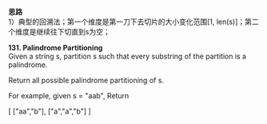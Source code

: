 <B>思路</B><br/>
1）典型的回溯法；第一个维度是第一刀下去切片的大小变化范围[1, len(s)]；第二个维度是继续往下切直到s为空；



<B>131. Palindrome Partitioning</B><br/>
Given a string s, partition s such that every substring of the partition is a palindrome.

Return all possible palindrome partitioning of s.

For example, given s = "aab",
Return

[
  ["aa","b"],
  ["a","a","b"]
]
